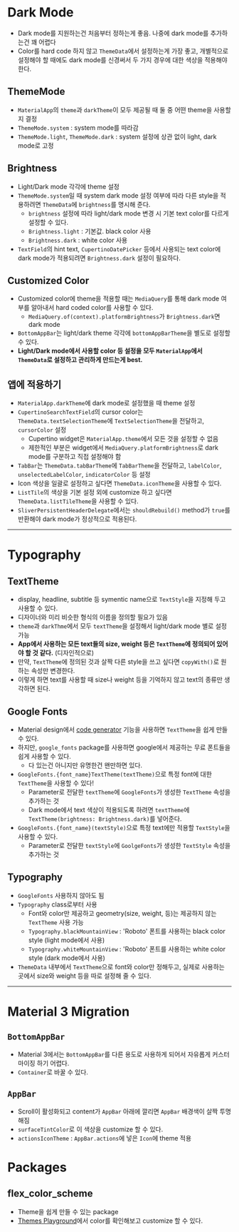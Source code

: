 # Dark Mode

- Dark mode를 지원하는건 처음부터 정하는게 좋음. 나중에 dark mode를 추가하는건 꽤 어렵다
- Color를 hard code 하지 않고 `ThemeData`에서 설정하는게 가장 좋고, 개별적으로 설정해야 할 때에도 dark mode를 신경써서 두 가지 경우에 대한 색상을 적용해야 한다.

## ThemeMode

- `MaterialApp`의 `theme`과 `darkTheme`이 모두 제공될 때 둘 중 어떤 theme을 사용할지 결정
- `ThemeMode.system` : system mode를 따라감
- `ThemeMode.light`, `ThemeMode.dark` : system 설정에 상관 없이 light, dark mode로 고정

## Brightness

- Light/Dark mode 각각에 theme 설정
- `ThemeMode.system`일 때 system dark mode 설정 여부에 따라 다른 style을 적용하려면 `ThemeData`에 `brightness`를 명시해 준다.
  - `brightness` 설정에 따라 light/dark mode 변경 시 기본 text color를 다르게 설정할 수 있다.
  - `Brightness.light` : 기본값. black color 사용
  - `Brightness.dark` : white color 사용
- `TextField`의 hint text, `CupertinoDatePicker` 등에서 사용되는 text color에 dark mode가 적용되려면 `Brightness.dark` 설정이 필요하다.

## Customized Color

- Customized color에 theme을 적용할 때는 `MediaQuery`를 통해 dark mode 여부를 알아내서 hard coded color를 사용할 수 있다.
  - `MediaQuery.of(context).platformBrightness`가 `Brightness.dark`면 dark mode
- `BottomAppBar`는 light/dark theme 각각에 `bottomAppBarTheme`을 별도로 설정할 수 있다.
- **Light/Dark mode에서 사용할 color 등 설정을 모두 `MaterialApp`에서 `ThemeData`로 설정하고 관리하게 만드는게 best.**

## 앱에 적용하기

- `MaterialApp.darkTheme`에 dark mode로 설정했을 때 theme 설정
- `CupertinoSearchTextField`의 cursor color는 `ThemeData.textSelectionTheme`에 `TextSelectionTheme`을 전달하고, `cursorColor` 설정
  - Cupertino widget은 `MaterialApp.theme`에서 모든 것을 설정할 수 없음
  - 제한적인 부분은 widget에서 `MediaQuery.platformBrightness`로 dark mode를 구분하고 직접 설정해야 함
- `TabBar`는 `ThemeData.tabBarTheme`에 `TabBarTheme`을 전달하고, `labelColor`, `unselectedLabelColor`, `indicatorColor` 등 설정
- Icon 색상을 일괄로 설정하고 싶다면 `ThemeData.iconTheme`을 사용할 수 있다.
- `ListTile`의 색상을 기본 설정 외에 customize 하고 싶다면 `ThemeData.listTileTheme`을 사용할 수 있다.
- `SliverPersistentHeaderDelegate`에서는 `shouldRebuild()` method가 `true`를 반환해야 dark mode가 정상적으로 적용된다.

---

# Typography

## TextTheme

- display, headline, subtitle 등 symentic name으로 `TextStyle`을 지정해 두고 사용할 수 있다.
- 디자이너와 미리 비슷한 형식의 이름을 정의할 필요가 있음
- `theme`과 `darkThme`에서 모두 `textTheme`을 설정해서 light/dark mode 별로 설정 가능
- **App에서 사용하는 모든 text들의 size, weight 등은 `TextTheme`에 정의되어 있어야 할 것 같다.** (디자인적으로)
- 만약, `TextTheme`에 정의된 것과 살짝 다른 style을 쓰고 싶다면 `copyWith()`로 원하는 속성만 변경한다.
- 이렇게 하면 text를 사용할 때 size나 weight 등을 기억하지 않고 text의 종류만 생각하면 된다.

## Google Fonts

- Material design에서 [code generator](https://m2.material.io/design/typography/the-type-system.html#type-scale) 기능을 사용하면 `TextTheme`을 쉽게 만들 수 있다.
- 하지만, `google_fonts` package를 사용하면 google에서 제공하는 무료 폰트들을 쉽게 사용할 수 있다.
  - 다 있는건 아니지만 유명한건 왠만하면 있다.
- `GoogleFonts.{font_name}TextTheme(textTheme)`으로 특정 font에 대한 `TextTheme`을 사용할 수 있다!
  - Parameter로 전달한 `textTheme`에 `GoogleFonts`가 생성한 `TextTheme` 속성을 추가하는 것
  - Dark mode에서 text 색상이 적용되도록 하려면 `textTheme`에 `TextTheme(brightness: Brightness.dark)`를 넣어준다.
- `GoogleFonts.{font_name}(textStyle)`으로 특정 text에만 적용할 `TextStyle`을 사용할 수 있다.
  - Parameter로 전달한 `textStyle`에 `GoolgeFonts`가 생성한 `TextStyle` 속성을 추가하는 것

## Typography

- `GoogleFonts` 사용하지 않아도 됨
- `Typography` class로부터 사용
  - Font와 color만 제공하고 geometry(size, weight, 등)는 제공하지 않는 `TextTheme` 사용 가능
  - `Typography.blackMountainView` : 'Roboto' 폰트를 사용하는 black color style (light mode에서 사용)
  - `Typography.whiteMountainView` : 'Roboto' 폰트를 사용하는 white color style (dark mode에서 사용)
- `ThemeData` 내부에서 `TextTheme`으로 font와 color만 정해두고, 실제로 사용하는 곳에서 size와 weight 등을 따로 설정해 줄 수 있다.

---

# Material 3 Migration

## `BottomAppBar`

- Material 3에서는 `BottomAppBar`를 다른 용도로 사용하게 되어서 자유롭게 커스터마이징 하기 어렵다.
- `Container`로 바꿀 수 있다.

## `AppBar`

- Scroll이 활성화되고 content가 `AppBar` 아래에 깔리면 `AppBar` 배경색이 살짝 투명해짐
- `surfaceTintColor`로 이 색상을 customize 할 수 있다.
- `actionsIconTheme` : `AppBar.actions`에 넣은 `Icon`에 theme 적용

# Packages

## flex_color_scheme

- Theme을 쉽게 만들 수 있는 package
- [Themes Playground](https://rydmike.com/flexcolorscheme/themesplayground-latest/)에서 color를 확인해보고 customize 할 수 있다.
